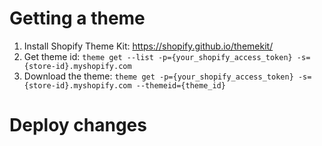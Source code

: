 # Getting a theme
1. Install Shopify Theme Kit: https://shopify.github.io/themekit/
2. Get theme id: `theme get --list -p={your_shopify_access_token} -s={store-id}.myshopify.com`
3. Download the theme: `theme get -p={your_shopify_access_token} -s={store-id}.myshopify.com --themeid={theme_id}`

# Deploy changes
